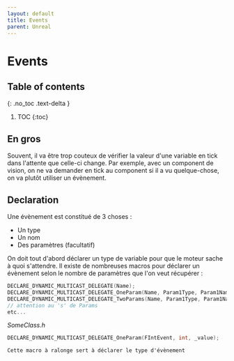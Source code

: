 ```yaml
---
layout: default
title: Events
parent: Unreal
---
```


# Events
## Table of contents
{: .no_toc .text-delta }

1. TOC
{:toc}

## En gros
Souvent, il va être trop couteux de vérifier la valeur d'une variable en tick dans l'attente que celle-ci change.
Par exemple, avec un component de vision, on ne va demander en tick au component si il a vu quelque-chose, on va plutôt utiliser un évènement.

## Declaration
Une évènement est constitué de 3 choses :
- Un type
- Un nom
- Des paramètres (facultatif)

On doit tout d'abord déclarer un type de variable pour que le moteur sache à quoi s'attendre.
Il existe de nombreuses macros pour déclarer un évènement selon le nombre de paramètres que l'on veut récupérer :
```cpp
DECLARE_DYNAMIC_MULTICAST_DELEGATE(Name);
DECLARE_DYNAMIC_MULTICAST_DELEGATE_OneParam(Name, Param1Type, Param1Name);
DECLARE_DYNAMIC_MULTICAST_DELEGATE_TwoParams(Name, Param1Type, Param1Name, Param2Type, etc...);
// attention au 's' de Params
etc...
```

*SomeClass.h*
```cpp
DECLARE_DYNAMIC_MULTICAST_DELEGATE_OneParam(FIntEvent, int, _value);
```
``
Cette macro à ralonge sert à déclarer le type d'évènement
``

